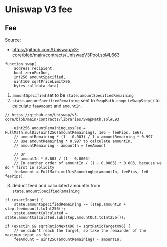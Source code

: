 # Uniswap V3 fee

## Fee

Source:

-   https://github.com/Uniswap/v3-core/blob/main/contracts/UniswapV3Pool.sol#L663

```solidity
function swap(
    address recipient,
    bool zeroForOne,
    int256 amountSpecified,
    uint160 sqrtPriceLimitX96,
    bytes calldata data)
```

1. `amountSpecified` set to be `state.amountSpecifiedRemaining`
2. `state.amountSpecifiedRemaining` sent to `SwapMath.computeSwapStep()` to calculate `feeAmount` and `amountIn`.

```
// https://github.com/Uniswap/v3-core/blob/main/contracts/libraries/SwapMath.sol#L93

    uint256 amountRemainingLessFee = FullMath.mulDiv(uint256(amountRemaining), 1e6 - feePips, 1e6);
    // amountRemaining * (1 - 0.003) / 1 = amountRemaining * 0.997
    // use amountRemaining * 0.997 to calculate amountIn.
    // amountRemaining - amountIn = feeAmount

    // Or
    // amountIn * 0.003 / (1 - 0.0003)
    // In another order of amountIn / (1 - 0.0003) * 0.003, because we do * first in solidity
    feeAmount = FullMath.mulDivRoundingUp(amountIn, feePips, 1e6 - feePips);
```

3. deduct feed and calculated amountIn from `state.amountSpecifiedRemaining`

```solidity
if (exactInput) {
    state.amountSpecifiedRemaining -= (step.amountIn + step.feeAmount).toInt256();
    state.amountCalculated = state.amountCalculated.sub(step.amountOut.toInt256());

if (exactIn && sqrtRatioNextX96 != sqrtRatioTargetX96) {
    // we didn't reach the target, so take the remainder of the maximum input as fee
    feeAmount = uint256(amountRemaining) - amountIn;
```
